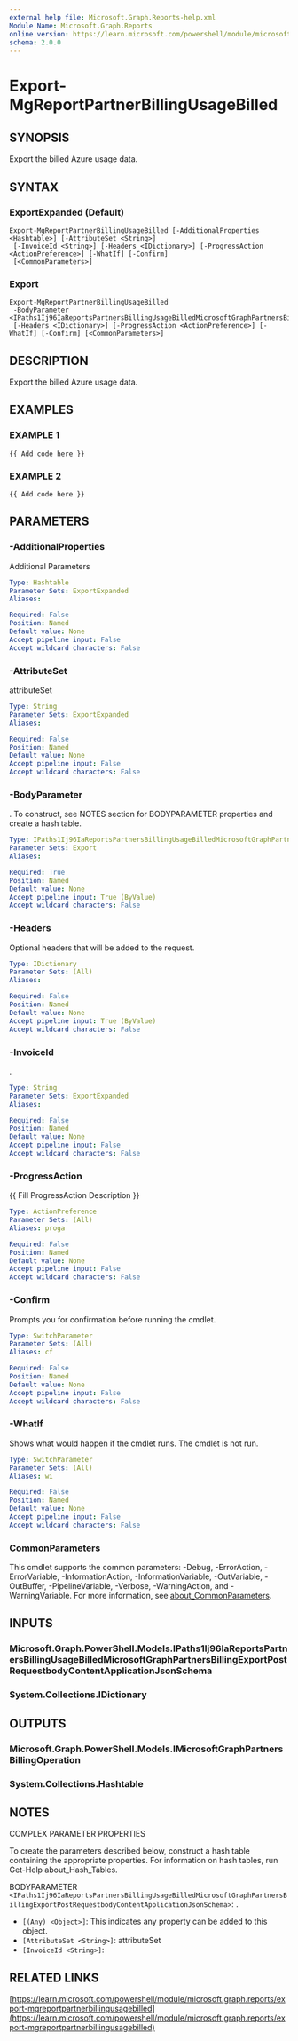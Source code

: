 ```yaml
---
external help file: Microsoft.Graph.Reports-help.xml
Module Name: Microsoft.Graph.Reports
online version: https://learn.microsoft.com/powershell/module/microsoft.graph.reports/export-mgreportpartnerbillingusagebilled
schema: 2.0.0
---
```


# Export-MgReportPartnerBillingUsageBilled

## SYNOPSIS
Export the billed Azure usage data.

## SYNTAX

### ExportExpanded (Default)
```
Export-MgReportPartnerBillingUsageBilled [-AdditionalProperties <Hashtable>] [-AttributeSet <String>]
 [-InvoiceId <String>] [-Headers <IDictionary>] [-ProgressAction <ActionPreference>] [-WhatIf] [-Confirm]
 [<CommonParameters>]
```

### Export
```
Export-MgReportPartnerBillingUsageBilled
 -BodyParameter <IPaths1Ij96IaReportsPartnersBillingUsageBilledMicrosoftGraphPartnersBillingExportPostRequestbodyContentApplicationJsonSchema>
 [-Headers <IDictionary>] [-ProgressAction <ActionPreference>] [-WhatIf] [-Confirm] [<CommonParameters>]
```

## DESCRIPTION
Export the billed Azure usage data.

## EXAMPLES

### EXAMPLE 1
```
{{ Add code here }}
```

### EXAMPLE 2
```
{{ Add code here }}
```

## PARAMETERS

### -AdditionalProperties
Additional Parameters

```yaml
Type: Hashtable
Parameter Sets: ExportExpanded
Aliases:

Required: False
Position: Named
Default value: None
Accept pipeline input: False
Accept wildcard characters: False
```

### -AttributeSet
attributeSet

```yaml
Type: String
Parameter Sets: ExportExpanded
Aliases:

Required: False
Position: Named
Default value: None
Accept pipeline input: False
Accept wildcard characters: False
```

### -BodyParameter
.
To construct, see NOTES section for BODYPARAMETER properties and create a hash table.

```yaml
Type: IPaths1Ij96IaReportsPartnersBillingUsageBilledMicrosoftGraphPartnersBillingExportPostRequestbodyContentApplicationJsonSchema
Parameter Sets: Export
Aliases:

Required: True
Position: Named
Default value: None
Accept pipeline input: True (ByValue)
Accept wildcard characters: False
```

### -Headers
Optional headers that will be added to the request.

```yaml
Type: IDictionary
Parameter Sets: (All)
Aliases:

Required: False
Position: Named
Default value: None
Accept pipeline input: True (ByValue)
Accept wildcard characters: False
```

### -InvoiceId
.

```yaml
Type: String
Parameter Sets: ExportExpanded
Aliases:

Required: False
Position: Named
Default value: None
Accept pipeline input: False
Accept wildcard characters: False
```

### -ProgressAction
{{ Fill ProgressAction Description }}

```yaml
Type: ActionPreference
Parameter Sets: (All)
Aliases: proga

Required: False
Position: Named
Default value: None
Accept pipeline input: False
Accept wildcard characters: False
```

### -Confirm
Prompts you for confirmation before running the cmdlet.

```yaml
Type: SwitchParameter
Parameter Sets: (All)
Aliases: cf

Required: False
Position: Named
Default value: None
Accept pipeline input: False
Accept wildcard characters: False
```

### -WhatIf
Shows what would happen if the cmdlet runs.
The cmdlet is not run.

```yaml
Type: SwitchParameter
Parameter Sets: (All)
Aliases: wi

Required: False
Position: Named
Default value: None
Accept pipeline input: False
Accept wildcard characters: False
```

### CommonParameters
This cmdlet supports the common parameters: -Debug, -ErrorAction, -ErrorVariable, -InformationAction, -InformationVariable, -OutVariable, -OutBuffer, -PipelineVariable, -Verbose, -WarningAction, and -WarningVariable. For more information, see [about_CommonParameters](http://go.microsoft.com/fwlink/?LinkID=113216).

## INPUTS

### Microsoft.Graph.PowerShell.Models.IPaths1Ij96IaReportsPartnersBillingUsageBilledMicrosoftGraphPartnersBillingExportPostRequestbodyContentApplicationJsonSchema
### System.Collections.IDictionary
## OUTPUTS

### Microsoft.Graph.PowerShell.Models.IMicrosoftGraphPartnersBillingOperation
### System.Collections.Hashtable
## NOTES
COMPLEX PARAMETER PROPERTIES

To create the parameters described below, construct a hash table containing the appropriate properties.
For information on hash tables, run Get-Help about_Hash_Tables.

BODYPARAMETER `<IPaths1Ij96IaReportsPartnersBillingUsageBilledMicrosoftGraphPartnersBillingExportPostRequestbodyContentApplicationJsonSchema>`: .
  - `[(Any) <Object>]`: This indicates any property can be added to this object.
  - `[AttributeSet <String>]`: attributeSet
  - `[InvoiceId <String>]`:

## RELATED LINKS

[https://learn.microsoft.com/powershell/module/microsoft.graph.reports/export-mgreportpartnerbillingusagebilled](https://learn.microsoft.com/powershell/module/microsoft.graph.reports/export-mgreportpartnerbillingusagebilled)




